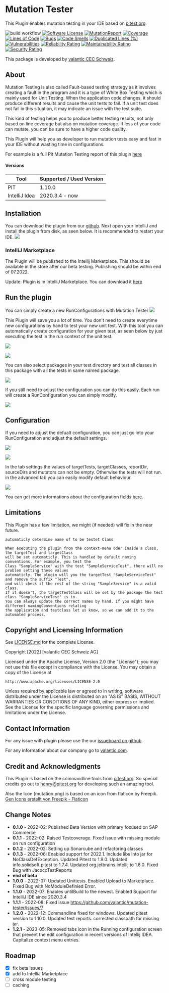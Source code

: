 # Mutation Tester
This Plugin enables mutation testing in your IDE based on <a href="https://pitest.org">pitest.org</a>.

![build workflow](https://github.com/valantic/mutation-tester/actions/workflows/gradle-build.yml/badge.svg)
[![Software License](https://img.shields.io/badge/license-Apache%202-green.svg?style=flat-square)](LICENSE.md)
[![MutationReport](https://img.shields.io/badge/mutation%20coverage-91%25-green.svg?style=flat-square)](https://htmlpreview.github.io/?https://github.com/valantic/mutation-tester/blob/main/samples/pitreport-v.1.0.0/index.html)
[![Coverage](https://sonarcloud.io/api/project_badges/measure?project=valantic_mutation-tester&metric=coverage)](https://sonarcloud.io/summary/new_code?id=valantic_mutation-tester)
[![Lines of Code](https://sonarcloud.io/api/project_badges/measure?project=valantic_mutation-tester&metric=ncloc)](https://sonarcloud.io/summary/new_code?id=valantic_mutation-tester)
[![Bugs](https://sonarcloud.io/api/project_badges/measure?project=valantic_mutation-tester&metric=bugs)](https://sonarcloud.io/summary/new_code?id=valantic_mutation-tester)
[![Code Smells](https://sonarcloud.io/api/project_badges/measure?project=valantic_mutation-tester&metric=code_smells)](https://sonarcloud.io/summary/new_code?id=valantic_mutation-tester)
[![Duplicated Lines (%)](https://sonarcloud.io/api/project_badges/measure?project=valantic_mutation-tester&metric=duplicated_lines_density)](https://sonarcloud.io/summary/new_code?id=valantic_mutation-tester)
[![Vulnerabilities](https://sonarcloud.io/api/project_badges/measure?project=valantic_mutation-tester&metric=vulnerabilities)](https://sonarcloud.io/summary/new_code?id=valantic_mutation-tester)
[![Reliability Rating](https://sonarcloud.io/api/project_badges/measure?project=valantic_mutation-tester&metric=reliability_rating)](https://sonarcloud.io/summary/new_code?id=valantic_mutation-tester)
[![Maintainability Rating](https://sonarcloud.io/api/project_badges/measure?project=valantic_mutation-tester&metric=sqale_rating)](https://sonarcloud.io/summary/new_code?id=valantic_mutation-tester)
[![Security Rating](https://sonarcloud.io/api/project_badges/measure?project=valantic_mutation-tester&metric=security_rating)](https://sonarcloud.io/summary/new_code?id=valantic_mutation-tester)

This package is developed by [valantic CEC Schweiz](https://www.valantic.com/).


## About
Mutation Testing is also called Fault-based testing strategy as it involves creating a fault in the program and it is a type of White Box Testing which is mainly used for Unit Testing.
When the application code changes, it should produce different results and cause the unit tests to fail. If a unit test does not fail in this situation, it may indicate an issue with the test suite.

This kind of testing helps you to produce better testing results, not only based on line coverage but also on mutation coverage. If less of your code can mutate, you can be sure to have a higher code quality.

This Plugin will help you as developer to run mutation tests easy and fast in your IDE without wasting time in configurations.

For example is a full Pit Mutation Testing report of this plugin <a href="https://htmlpreview.github.io/?https://github.com/valantic/mutation-tester/blob/main/samples/pitreport-v.1.0.0/index.html">here</a>

#### Versions
| Tool          | Supported / Used Version |
|---------------|--------------------------|
| PIT           | 1.10.0                   |
| IntelliJ Idea | 2020.3.4 - now           |


## Installation
You can download the plugin from our [github](https://github.com/valantic/mutation-tester).
Next open your IntelliJ and install the plugin from disk, as seen below.
It is recommended to restart your IDE.
![](./samples/screenshots/install-disk.png)


### IntelliJ Marketplace
The Plugin will be published to the Intellij Marketplace. This should be available in the store after our beta testing.
Publishing should be within end of 07.2022.

Update: Plugin is in IntelliJ Marketplace. You can download it [here](https://plugins.jetbrains.com/plugin/19453-mutation-tester)

## Run the plugin
You can simply create a new RunConfigurations with Mutation Tester
![](./samples/screenshots/create-configuration.png)

This Plugin will save you a lot of time. You don't need to create everytime new configurations by hand to test your new unit test.
With this tool you can automatically create configuration for your given test, as seen below by just executing the test in the run context of the unit test.

![](./samples/screenshots/run-in-class.png)

![](./samples/screenshots/right-click-in-class.png)

You can also select packages in your test directory and test all classes in this package with all the tests in same named package.

![](./samples/screenshots/run-context-menu.png)

If you still need to adjust the configuration you can do this easily. Each run will create a RunConfiguration you can simply modify.

![](./samples/screenshots/run-as.png)


## Configuration
If you need to adjust the defualt configuration, you can just go into your RunConfiguration and adjust the default settings.

![](./samples/screenshots/settings-1.png)

![](./samples/screenshots/settings-2.png)

In the tab settings the values of targetTests, targetClasses, reportDir, sourceDirs and mutators can not be empty. Otherwise the tests will not run. in the advanced tab you can easily modify default behaviour.

![](./samples/screenshots/advanced-settings.png)


You can get more informations about the configuration fields [here](https://pitest.org/quickstart/commandline/).

## Limitations
This Plugin has a few limitation, we might (if needed) will fix in the near future.

```
automaticly determine name of to be testet Class

When executing the plugin from the context-menu oder inside a class, the targetTest and targetClass
will be set automaticly. This is handled by default naming conventions. For example, you test the
Class "SampleService" with the test "SampleServiceTest", there will no problem setting these values
automaticly. The plugin will you the targetTest "SampleServiceTest" and remove the suffix "Test",
and will check if the rest of the string "SampleService" is a valid class.
If it doesn't, the targetTestClass will be set by the package the test class "SampleServiceTest" is in.
You can always update the correct names by hand. If you might have different namingConventions relating
the application and testclass let us know, so we can add it to the automated process.
```

## Copyright and Licensing Information
See [LICENSE.md](LICENSE.md) for the complete License.

Copyright [2022] [valantic CEC Schweiz AG]

Licensed under the Apache License, Version 2.0 (the "License");
you may not use this file except in compliance with the License.
You may obtain a copy of the License at

```
http://www.apache.org/licenses/LICENSE-2.0
```

Unless required by applicable law or agreed to in writing, software
distributed under the License is distributed on an "AS IS" BASIS,
WITHOUT WARRANTIES OR CONDITIONS OF ANY KIND, either express or implied.
See the License for the specific language governing permissions and
limitations under the License.


## Contact Information
For any issue with plugin please use the our <a href="https://github.com/valantic/mutation-tester/issues">issueboard on github</a>.

For any information about our company go to <a href="https://valantic.com">valantic.com</a>.


## Credit and Acknowledgments
This Plugin is based on the commandline tools from <a href="https://pitest.org/">pitest.org</a>.
So special credits go out to henry@pitest.org for developing such an amazing tool.

Also the Icon (mutation.png) is based on an icon from flaticon by Freepik.
<a href="https://www.flaticon.com/de/kostenlose-icons/gen" title="gen Icons">Gen Icons erstellt von Freepik - Flaticon</a>

## Change Notes
- <b>0.1.0</b> - 2022-02: Published Beta Version with primary focused on SAP Commerce
- <b>0.1.1</b> - 2022-02: Raised Testcoverage. Fixed issue with missing module on run configuration
- <b>0.1.2</b> - 2022-02: Setting up Sonarcube and refactoring classes
- <b>0.1.3</b> - 2022-06: Enabled support for 2022.1. Include libs into jar for NoClassDefException. Updated Pitest to 1.9.0. Updated info.solidsoft.pitest to 1.7.4. Updated org.jetbrains.intellij to 1.6.0. Fixed Bug with JacocoTestReports
- <b>end of beta</b>
- <b>1.0.0</b> - 2022-07: Updated Unittests. Enabled Upload to Marketplace. Fixed Bug with NoModuleDefinied Error.
- <b>1.1.0</b> - 2022-07: Enables untilBuild to the newest. Enabled Support for IntelliJ IDE since 2020.3.4
- <b>1.1.1</b> - 2022-08: Fixed issue https://github.com/valantic/mutation-tester/issues/7
- <b>1.2.0</b> - 2022-12: Commandline fixed for windows. Updated pitest version to 1.10.0. Updated test reports. corrected classpath for missing jar.
- <b>1.2.1</b> - 2023-05: Removed tabs icon in the Running configuration screen that prevent the edit configuration in recent versions of Intellij IDEA. Capitalize context menu entries.


## Roadmap
- [x] fix beta issues
- [x] add to IntelliJ Marketplace
- [ ] cross module testing
- [ ] caching
